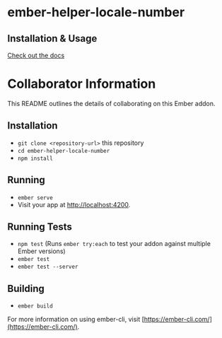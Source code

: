 # ember-helper-locale-number

## Installation & Usage

[Check out the docs](http://docs.ember-helper-locale-number.cybertooth.io)

# Collaborator Information

This README outlines the details of collaborating on this Ember addon.

## Installation

* `git clone <repository-url>` this repository
* `cd ember-helper-locale-number`
* `npm install`

## Running

* `ember serve`
* Visit your app at [http://localhost:4200](http://localhost:4200).

## Running Tests

* `npm test` (Runs `ember try:each` to test your addon against multiple Ember versions)
* `ember test`
* `ember test --server`

## Building

* `ember build`

For more information on using ember-cli, visit [https://ember-cli.com/](https://ember-cli.com/).
